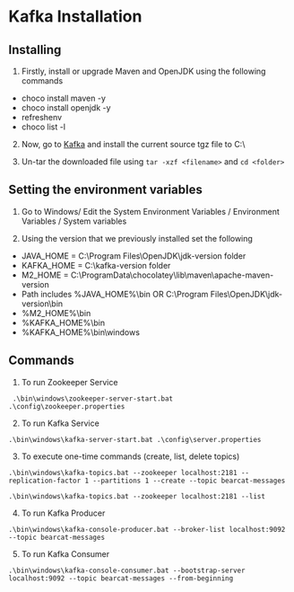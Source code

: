 # Kafka Installation

## Installing

1. Firstly, install or upgrade Maven and OpenJDK using the following commands
- choco install maven -y
- choco install openjdk -y
- refreshenv
- choco list -l

2. Now, go to [Kafka](https://kafka.apache.org/quickstart) and install the current source tgz file to C:\

3. Un-tar the downloaded file using ``` tar -xzf <filename> ``` and ``` cd <folder> ```

## Setting the environment variables

1. Go to Windows/ Edit the System Environment Variables / Environment Variables / System variables

2. Using the version that we previously installed set the following
- JAVA_HOME = C:\Program Files\OpenJDK\jdk-version folder
- KAFKA_HOME =  C:\kafka-version folder
- M2_HOME = C:\ProgramData\chocolatey\lib\maven\apache-maven-version
- Path includes %JAVA_HOME%\bin OR C:\Program Files\OpenJDK\jdk-version\bin
- %M2_HOME%\bin
- %KAFKA_HOME%\bin
- %KAFKA_HOME%\bin\windows

## Commands

1. To run Zookeeper Service

```  .\bin\windows\zookeeper-server-start.bat .\config\zookeeper.properties ```

2. To run Kafka Service

``` .\bin\windows\kafka-server-start.bat .\config\server.properties ```

3. To execute one-time commands (create, list, delete topics)

``` .\bin\windows\kafka-topics.bat --zookeeper localhost:2181 --replication-factor 1 --partitions 1 --create --topic bearcat-messages ```

``` .\bin\windows\kafka-topics.bat --zookeeper localhost:2181 --list ```

4. To run Kafka Producer

``` .\bin\windows\kafka-console-producer.bat --broker-list localhost:9092 --topic bearcat-messages ```

5. To run Kafka Consumer

``` .\bin\windows\kafka-console-consumer.bat --bootstrap-server localhost:9092 --topic bearcat-messages --from-beginning ```

